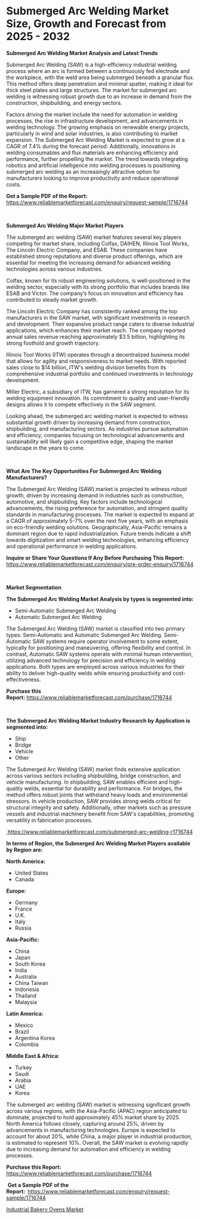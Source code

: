 <p><h1>Submerged Arc Welding Market Size, Growth and Forecast from 2025 - 2032</h1></p><p><strong>Submerged Arc Welding Market Analysis and Latest Trends</strong></p>
<p><p>Submerged Arc Welding (SAW) is a high-efficiency industrial welding process where an arc is formed between a continuously fed electrode and the workpiece, with the weld area being submerged beneath a granular flux. This method offers deep penetration and minimal spatter, making it ideal for thick steel plates and large structures. The market for submerged arc welding is witnessing robust growth due to an increase in demand from the construction, shipbuilding, and energy sectors.</p><p>Factors driving the market include the need for automation in welding processes, the rise in infrastructure development, and advancements in welding technology. The growing emphasis on renewable energy projects, particularly in wind and solar industries, is also contributing to market expansion. The Submerged Arc Welding Market is expected to grow at a CAGR of 7.4% during the forecast period. Additionally, innovations in welding consumables and flux materials are enhancing efficiency and performance, further propelling the market. The trend towards integrating robotics and artificial intelligence into welding processes is positioning submerged arc welding as an increasingly attractive option for manufacturers looking to improve productivity and reduce operational costs.</p></p>
<p><strong>Get a Sample PDF of the Report:&nbsp;</strong> <a href="https://www.reliablemarketforecast.com/enquiry/request-sample/1716744?utm_campaign=1888&utm_medium=2&utm_source=Github&utm_content=ia&utm_term=16022025&utm_id=submerged-arc-welding">https://www.reliablemarketforecast.com/enquiry/request-sample/1716744</a></p>
<p>&nbsp;</p>
<p><strong>Submerged Arc Welding Major Market Players</strong></p>
<p><p>The submerged arc welding (SAW) market features several key players competing for market share, including Colfax, DAIHEN, Illinois Tool Works, The Lincoln Electric Company, and ESAB. These companies have established strong reputations and diverse product offerings, which are essential for meeting the increasing demand for advanced welding technologies across various industries.</p><p>Colfax, known for its robust engineering solutions, is well-positioned in the welding sector, especially with its strong portfolio that includes brands like ESAB and Victor. The company’s focus on innovation and efficiency has contributed to steady market growth.</p><p>The Lincoln Electric Company has consistently ranked among the top manufacturers in the SAW market, with significant investments in research and development. Their expansive product range caters to diverse industrial applications, which enhances their market reach. The company reported annual sales revenue reaching approximately $3.5 billion, highlighting its strong foothold and growth trajectory.</p><p>Illinois Tool Works (ITW) operates through a decentralized business model that allows for agility and responsiveness to market needs. With reported sales close to $14 billion, ITW's welding division benefits from its comprehensive industrial portfolio and continued investments in technology development.</p><p>Miller Electric, a subsidiary of ITW, has garnered a strong reputation for its welding equipment innovation. Its commitment to quality and user-friendly designs allows it to compete effectively in the SAW segment.</p><p>Looking ahead, the submerged arc welding market is expected to witness substantial growth driven by increasing demand from construction, shipbuilding, and manufacturing sectors. As industries pursue automation and efficiency, companies focusing on technological advancements and sustainability will likely gain a competitive edge, shaping the market landscape in the years to come.</p></p>
<p>&nbsp;</p>
<p><strong>What Are The Key Opportunities For Submerged Arc Welding Manufacturers?</strong></p>
<p><p>The Submerged Arc Welding (SAW) market is projected to witness robust growth, driven by increasing demand in industries such as construction, automotive, and shipbuilding. Key factors include technological advancements, the rising preference for automation, and stringent quality standards in manufacturing processes. The market is expected to expand at a CAGR of approximately 5-7% over the next five years, with an emphasis on eco-friendly welding solutions. Geographically, Asia-Pacific remains a dominant region due to rapid industrialization. Future trends indicate a shift towards digitization and smart welding technologies, enhancing efficiency and operational performance in welding applications.</p></p>
<p><strong>Inquire or Share Your Questions If Any Before Purchasing This Report:</strong> <a href="https://www.reliablemarketforecast.com/enquiry/pre-order-enquiry/1716744?utm_campaign=1888&utm_medium=2&utm_source=Github&utm_content=ia&utm_term=16022025&utm_id=submerged-arc-welding">https://www.reliablemarketforecast.com/enquiry/pre-order-enquiry/1716744</a></p>
<p>&nbsp;</p>
<p><strong>Market Segmentation</strong></p>
<p><strong>The Submerged Arc Welding Market Analysis by types is segmented into:</strong></p>
<p><ul><li>Semi-Automatic Submerged Arc Welding</li><li>Automatic Submerged Arc Welding</li></ul></p>
<p><p>The Submerged Arc Welding (SAW) market is classified into two primary types: Semi-Automatic and Automatic Submerged Arc Welding. Semi-Automatic SAW systems require operator involvement to some extent, typically for positioning and maneuvering, offering flexibility and control. In contrast, Automatic SAW systems operate with minimal human intervention, utilizing advanced technology for precision and efficiency in welding applications. Both types are employed across various industries for their ability to deliver high-quality welds while ensuring productivity and cost-effectiveness.</p></p>
<p><strong>Purchase this Report:&nbsp;</strong><a href="https://www.reliablemarketforecast.com/purchase/1716744?utm_campaign=1888&utm_medium=2&utm_source=Github&utm_content=ia&utm_term=16022025&utm_id=submerged-arc-welding">https://www.reliablemarketforecast.com/purchase/1716744</a></p>
<p>&nbsp;</p>
<p><strong>The Submerged Arc Welding Market Industry Research by Application is segmented into:</strong></p>
<p><ul><li>Ship</li><li>Bridge</li><li>Vehicle</li><li>Other</li></ul></p>
<p><p>The Submerged Arc Welding (SAW) market finds extensive application across various sectors including shipbuilding, bridge construction, and vehicle manufacturing. In shipbuilding, SAW enables efficient and high-quality welds, essential for durability and performance. For bridges, the method offers robust joints that withstand heavy loads and environmental stressors. In vehicle production, SAW provides strong welds critical for structural integrity and safety. Additionally, other markets such as pressure vessels and industrial machinery benefit from SAW's capabilities, promoting versatility in fabrication processes.</p></p>
<p><a href="https://www.reliablemarketforecast.com/submerged-arc-welding-r1716744?utm_campaign=1888&utm_medium=2&utm_source=Github&utm_content=ia&utm_term=16022025&utm_id=submerged-arc-welding">&nbsp;https://www.reliablemarketforecast.com/submerged-arc-welding-r1716744</a></p>
<p><strong>In terms of Region, the Submerged Arc Welding Market Players available by Region are:</strong></p>
<p>
    <p> <strong> North America: </strong>
        <ul>
            <li>United States</li>
            <li>Canada</li>
        </ul>
        </p> 
    <p> <strong> Europe: </strong>
        <ul>
            <li>Germany</li>
            <li>France</li>
            <li>U.K.</li>
            <li>Italy</li>
            <li>Russia</li>
        </ul>
        </p> 
    <p> <strong> Asia-Pacific: </strong>
        <ul>
            <li>China</li>
            <li>Japan</li>
            <li>South Korea</li>
            <li>India</li>
            <li>Australia</li>
            <li>China Taiwan</li>
            <li>Indonesia</li>
            <li>Thailand</li>
            <li>Malaysia</li>
        </ul>
        </p> 
    <p> <strong> Latin America: </strong>
        <ul>
            <li>Mexico</li>
            <li>Brazil</li>
            <li>Argentina Korea</li>
            <li>Colombia</li>
        </ul>
        </p> 
    <p> <strong> Middle East & Africa: </strong>
        <ul>
            <li>Turkey</li>
            <li>Saudi</li>
            <li>Arabia</li>
            <li>UAE</li>
            <li>Korea</li>
        </ul>
    </p>
    </p>
<p><p>The submerged arc welding (SAW) market is witnessing significant growth across various regions, with the Asia-Pacific (APAC) region anticipated to dominate, projected to hold approximately 45% market share by 2025. North America follows closely, capturing around 25%, driven by advancements in manufacturing technologies. Europe is expected to account for about 20%, while China, a major player in industrial production, is estimated to represent 10%. Overall, the SAW market is evolving rapidly due to increasing demand for automation and efficiency in welding processes.</p></p>
<p><strong>Purchase this Report: </strong><a href="https://www.reliablemarketforecast.com/purchase/1716744?utm_campaign=1888&utm_medium=2&utm_source=Github&utm_content=ia&utm_term=16022025&utm_id=submerged-arc-welding">https://www.reliablemarketforecast.com/purchase/1716744</a></p>
<p>&nbsp;<strong>Get a Sample PDF of the Report:&nbsp;&nbsp;</strong><a href="https://www.reliablemarketforecast.com/enquiry/request-sample/1716744?utm_campaign=1888&utm_medium=2&utm_source=Github&utm_content=ia&utm_term=16022025&utm_id=submerged-arc-welding">https://www.reliablemarketforecast.com/enquiry/request-sample/1716744</a></p>
<p><strong></strong></p>
<p><p><a href="https://github.com/gulaimolin/Market-Research-Report-List-7/blob/main/industrial-bakery-ovens-market.md?utm_campaign=1888&utm_medium=2&utm_source=Github&utm_content=ia&utm_term=16022025&utm_id=submerged-arc-welding">Industrial Bakery Ovens Market</a></p></p>